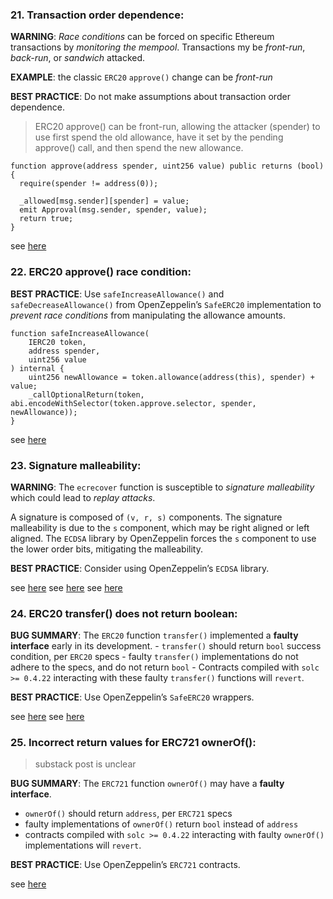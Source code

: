 ### 21. Transaction order dependence:

**WARNING**: *Race conditions* can be forced on specific Ethereum transactions by *monitoring the mempool*. Transactions my be *front-run*, *back-run*, or *sandwich* attacked.

**EXAMPLE**: the classic `ERC20` `approve()` change can be *front-run*

**BEST PRACTICE**: Do not make assumptions about transaction order dependence.

> ERC20 approve() can be front-run, allowing the attacker (spender) to use first spend the old allowance, have it set by the pending approve() call, and then spend the new allowance.

```solidity
function approve(address spender, uint256 value) public returns (bool) {
  require(spender != address(0));

  _allowed[msg.sender][spender] = value;
  emit Approval(msg.sender, spender, value);
  return true;
}
```

see [here](https://swcregistry.io/docs/SWC-114)

### 22. ERC20 approve() race condition:

**BEST PRACTICE**: Use `safeIncreaseAllowance()` and `safeDecreaseAllowance()` from OpenZeppelin’s `SafeERC20` implementation to *prevent race conditions* from manipulating the allowance amounts.

```solidity
function safeIncreaseAllowance(
    IERC20 token,
    address spender,
    uint256 value
) internal {
    uint256 newAllowance = token.allowance(address(this), spender) + value;
    _callOptionalReturn(token, abi.encodeWithSelector(token.approve.selector, spender, newAllowance));
}
```

see [here](https://swcregistry.io/docs/SWC-114)

### 23. Signature malleability:

**WARNING**: The `ecrecover` function is susceptible to *signature malleability* which could lead to *replay attacks*.

A signature is composed of `(v, r, s)` components. The signature malleability is due to the `s` component, which may be right aligned or left aligned. The `ECDSA` library by OpenZeppelin forces the `s` component to use the lower order bits, mitigating the malleability.

**BEST PRACTICE**: Consider using OpenZeppelin’s `ECDSA` library.

see [here](https://swcregistry.io/docs/SWC-117)
see [here](https://swcregistry.io/docs/SWC-121)
see [here](https://medium.com/cryptronics/signature-replay-vulnerabilities-in-smart-contracts-3b6f7596df57)

### 24. ERC20 transfer() does not return boolean:

**BUG SUMMARY**: The `ERC20` function `transfer()` implemented a **faulty interface** early in its development.
    - `transfer()` should return `bool` success condition, per `ERC20` specs
    - faulty `transfer()` implementations do not adhere to the specs, and do not return `bool`
    - Contracts compiled with `solc >= 0.4.22` interacting with these faulty `transfer()` functions will `revert`.

**BEST PRACTICE**: Use OpenZeppelin’s `SafeERC20` wrappers.

see [here](https://github.com/crytic/slither/wiki/Detector-Documentation#incorrect-erc20-interface)
see [here](https://medium.com/coinmonks/missing-return-value-bug-at-least-130-tokens-affected-d67bf08521ca)

### 25. Incorrect return values for ERC721 ownerOf():

> substack post is unclear

**BUG SUMMARY**: The `ERC721` function `ownerOf()` may have a **faulty interface**.
- `ownerOf()` should return `address`, per `ERC721` specs
- faulty implementations of `ownerOf()` return `bool` instead of `address`
- contracts compiled with `solc >= 0.4.22` interacting with faulty `ownerOf()` implementations will `revert`.

**BEST PRACTICE**: Use OpenZeppelin’s `ERC721` contracts.

see [here](https://github.com/crytic/slither/wiki/Detector-Documentation#incorrect-erc721-interface)
